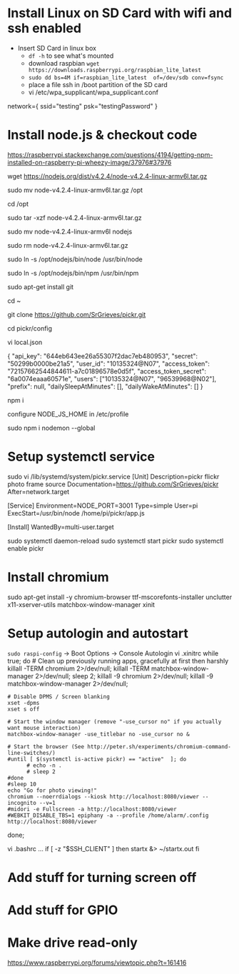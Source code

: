 Install Linux on SD Card with wifi and ssh enabled
===================================
- Insert SD Card in linux box
  - `df -h` to see what's mounted
  - download raspbian `wget https://downloads.raspberrypi.org/raspbian_lite_latest`
  - `sudo dd bs=4M if=raspbian_lite_latest  of=/dev/sdb conv=fsync`
  - place a file ssh in /boot partition of the SD card
  - vi /etc/wpa_supplicant/wpa_supplicant.conf

network={
    ssid="testing"
    psk="testingPassword"
}
  
Install node.js & checkout code
===================================
https://raspberrypi.stackexchange.com/questions/4194/getting-npm-installed-on-raspberry-pi-wheezy-image/37976#37976

wget https://nodejs.org/dist/v4.2.4/node-v4.2.4-linux-armv6l.tar.gz

sudo mv node-v4.2.4-linux-armv6l.tar.gz /opt

cd /opt

sudo tar -xzf node-v4.2.4-linux-armv6l.tar.gz

sudo mv node-v4.2.4-linux-armv6l nodejs

sudo rm node-v4.2.4-linux-armv6l.tar.gz

sudo ln -s /opt/nodejs/bin/node /usr/bin/node

sudo ln -s /opt/nodejs/bin/npm /usr/bin/npm

sudo apt-get install git

cd ~

git clone https://github.com/SrGrieves/pickr.git

cd pickr/config

vi local.json

{
  "api_key": "644eb643ee26a55307f2dac7eb480953",
  "secret": "50299b0000be21a5",
  "user_id": "10135324@N07",
  "access_token": "72157662544844611-a7c01896578e0d5f",
  "access_token_secret": "6a0074eaaa60571e",
  "users": ["10135324@N07", "96539968@N02"],
  "prefix": null,
  "dailySleepAtMinutes": [],
  "dailyWakeAtMinutes": []
}

npm i


configure NODE_JS_HOME in /etc/profile

sudo npm i nodemon --global

Setup systemctl service
===================================
sudo vi /lib/systemd/system/pickr.service
  [Unit]
  Description=pickr flickr photo frame source
  Documentation=https://github.com/SrGrieves/pickr
  After=network.target
  
  [Service]
  Environment=NODE_PORT=3001
  Type=simple
  User=pi
  ExecStart=/usr/bin/node /home/pi/pickr/app.js
  
  [Install]
  WantedBy=multi-user.target

sudo systemctl daemon-reload
sudo systemctl start pickr
sudo systemctl enable pickr


Install chromium
===================================
sudo apt-get install -y chromium-browser ttf-mscorefonts-installer unclutter x11-xserver-utils matchbox-window-manager xinit


Setup autologin and autostart
===================================
`sudo raspi-config` -> Boot Options -> Console Autologin
vi .xinitrc
  while true; do
  	# Clean up previously running apps, gracefully at first then harshly
  	killall -TERM chromium 2>/dev/null;
  	killall -TERM matchbox-window-manager 2>/dev/null;
  	sleep 2;
  	killall -9 chromium 2>/dev/null;
  	killall -9 matchbox-window-manager 2>/dev/null;
  
  	# Disable DPMS / Screen blanking
  	xset -dpms
  	xset s off
  
  	# Start the window manager (remove "-use_cursor no" if you actually want mouse interaction)
  	matchbox-window-manager -use_titlebar no -use_cursor no &
  
  	# Start the browser (See http://peter.sh/experiments/chromium-command-line-switches/)
  	#until [ $(systemctl is-active pickr) == "active"  ]; do
          #	echo -n .
          #	sleep 2
  	#done
  	#sleep 10
  	echo "Go for photo viewing!"
  	chromium --noerrdialogs --kiosk http://localhost:8080/viewer --incognito --v=1	
  	#midori -e Fullscreen -a http://localhost:8080/viewer
  	#WEBKIT_DISABLE_TBS=1 epiphany -a --profile /home/alarm/.config http://localhost:8080/viewer
  	
  done;

vi .bashrc
  ...
  if [ -z "$SSH_CLIENT" ]
  then
        startx &> ~/startx.out
  fi

Add stuff for turning screen off
===================================



Add stuff for GPIO
===================================



Make drive read-only
===================================
https://www.raspberrypi.org/forums/viewtopic.php?t=161416